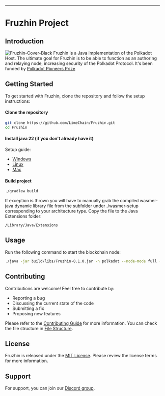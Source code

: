 
---

# Fruzhin Project

## Introduction
![Fruzhin-Cover-Black](https://github.com/LimeChain/Fruzhin/assets/29047760/8e617c9a-005d-44b7-b2bc-d14cc6860726)
Fruzhin is a Java Implementation of the Polkadot Host. The ultimate goal for Fruzhin is to be able to function as an
authoring and relaying node, increasing security of the Polkadot Protocol. It's been funded by
[Polkadot Pioneers Prize](https://polkadot.polkassembly.io/child_bounty/238).

## Getting Started

To get started with Fruzhin, clone the repository and follow the setup instructions:

#### Clone the repository
```bash
git clone https://github.com/LimeChain/Fruzhin.git
cd Fruzhin
```

#### Install java 22 (if you don't already have it)
Setup guide:
- [Windows](https://docs.aws.amazon.com/corretto/latest/corretto-22-ug/windows-install.html)
- [Linux](https://docs.aws.amazon.com/corretto/latest/corretto-22-ug/generic-linux-install.html)
- [Mac](https://docs.aws.amazon.com/corretto/latest/corretto-22-ug/macos-install.html)

#### Build project

```bash
./gradlew build
```

If exception is thrown you will have to manually grab the compiled wasmer-java dynamic library file from the subfolder under ./wasmer-setup corresponding to your architecture type. Copy the file to the Java Extensions folder:

```
/Library/Java/Extensions
```


## Usage

Run the following command to start the blockchain node:

```bash
./java -jar build/libs/Fruzhin-0.1.0.jar -n polkadot --node-mode full --sync-mode full
```

## Contributing

Contributions are welcome! Feel free to contribute by:

- Reporting a bug
- Discussing the current state of the code
- Submitting a fix
- Proposing new features

Please refer to the [Contributing Guide](../CONTRIBUTING.md) for more information.
You can check the file structure in [File Structure](./development/file-structure.md).

## License

Fruzhin is released under the [MIT License](../LICENSE). Please review the license terms for more information.

## Support

For support, you can join our [Discord group](https://discord.gg/nv4NXYUzJV).
